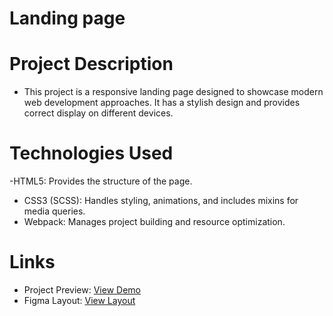# Landing page

# Project Description
- This project is a responsive landing page designed to showcase modern web development approaches. It has a stylish design and provides correct display on different devices.

# Technologies Used
-HTML5: Provides the structure of the page.
- CSS3 (SCSS): Handles styling, animations, and includes mixins for media queries.
- Webpack: Manages project building and resource optimization.

# Links
 - Project Preview: [View Demo](https://yaroslavasemyda.github.io/layout_landing-page/)
 - Figma Layout: [View Layout](https://www.figma.com/design/DtkQmQ797hk0nI4KfMi2Uq/BOSE-New-Version?node-id=6802-139&node-type=canvas&t=6DdDuy6JcrLGUuxz-0)

